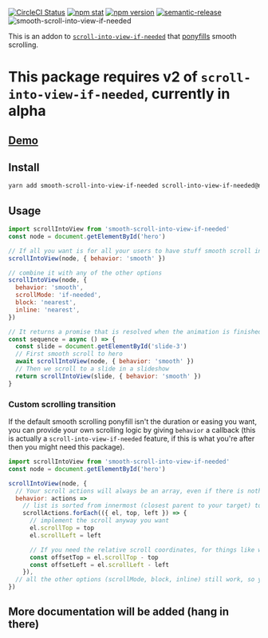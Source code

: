 [![CircleCI Status](https://img.shields.io/circleci/project/github/stipsan/smooth-scroll-into-view-if-needed.svg?style=flat-square)](https://circleci.com/gh/stipsan/smooth-scroll-into-view-if-needed)
[![npm stat](https://img.shields.io/npm/dm/smooth-scroll-into-view-if-needed.svg?style=flat-square)](https://npm-stat.com/charts.html?package=smooth-scroll-into-view-if-needed)
[![npm version](https://img.shields.io/npm/v/smooth-scroll-into-view-if-needed.svg?style=flat-square)](https://www.npmjs.com/package/smooth-scroll-into-view-if-needed)
[![semantic-release](https://img.shields.io/badge/%20%20%F0%9F%93%A6%F0%9F%9A%80-semantic--release-e10079.svg?style=flat-square)](https://github.com/semantic-release/semantic-release)
![smooth-scroll-into-view-if-needed](https://user-images.githubusercontent.com/81981/39338604-0bff23f2-49c4-11e8-9929-2f2b74a67b3c.png)

This is an addon to [`scroll-into-view-if-needed`](https://www.npmjs.com/package/scroll-into-view-if-needed) that [ponyfills](https://ponyfill.com) smooth scrolling.

# This package requires v2 of `scroll-into-view-if-needed`, currently in alpha


## [Demo](https://scroll-into-view-if-needed.netlify.com/)

## Install

```bash
yarn add smooth-scroll-into-view-if-needed scroll-into-view-if-needed@next
```

## Usage

```js
import scrollIntoView from 'smooth-scroll-into-view-if-needed'
const node = document.getElementById('hero')

// If all you want is for all your users to have stuff smooth scroll into view
scrollIntoView(node, { behavior: 'smooth' })

// combine it with any of the other options
scrollIntoView(node, {
  behavior: 'smooth',
  scrollMode: 'if-needed',
  block: 'nearest',
  inline: 'nearest',
})

// It returns a promise that is resolved when the animation is finished
const sequence = async () => {
  const slide = document.getElementById('slide-3')
  // First smooth scroll to hero
  await scrollIntoView(node, { behavior: 'smooth' })
  // Then we scroll to a slide in a slideshow
  return scrollIntoView(slide, { behavior: 'smooth' })
}
```

### Custom scrolling transition

If the default smooth scrolling ponyfill isn't the duration or easing you want,
you can provide your own scrolling logic by giving `behavior` a callback (this is actually a `scroll-into-view-if-needed` feature, if this is what you're after then you might need this package).

```js
import scrollIntoView from 'smooth-scroll-into-view-if-needed'
const node = document.getElementById('hero')

scrollIntoView(node, {
  // Your scroll actions will always be an array, even if there is nothing to scroll
  behavior: actions =>
    // list is sorted from innermost (closest parent to your target) to outermost (often the document.body or viewport)
    scrollActions.forEach(({ el, top, left }) => {
      // implement the scroll anyway you want
      el.scrollTop = top
      el.scrollLeft = left

      // If you need the relative scroll coordinates, for things like window.scrollBy style logic, just do the math
      const offsetTop = el.scrollTop - top
      const offsetLeft = el.scrollLeft - left
    }),
  // all the other options (scrollMode, block, inline) still work, so you don't need to reimplement them (unless you really really want to)
})
```

## More documentation will be added (hang in there)
